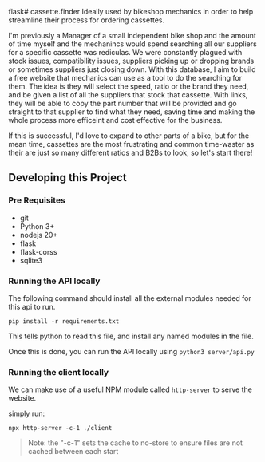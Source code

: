 flask# cassette.finder
Ideally used by bikeshop mechanics in order to help streamline their process for ordering cassettes.

I'm previously a Manager of a small independent bike shop and the amount of time myself and the mechanincs would spend searching all our suppliers for a specific cassette was rediculas. We were constantly plagued with stock issues, compatibility issues, suppliers picking up or dropping brands or sometimes suppliers just closing down. With this database, I aim to build a free website that mechanics can use as a tool to do the searching for them. The idea is they will select the speed, ratio or the brand they need, and be given a list of all the suppliers that stock that cassette. With links, they will be able to copy the part number that will be provided and go straight to that supplier to find what they need, saving time and making the whole process more efficeint and cost effective for the business.

If this is successful, I'd love to expand to other parts of a bike, but for the mean time, cassettes are the most frustrating and common time-waster as their are just so many different ratios and B2Bs to look, so let's start there!

## Developing this Project

### Pre Requisites
 - git
 - Python 3+
 - nodejs 20+
 - flask
 - flask-corss
 - sqlite3

### Running the API locally

The following command should install all the external modules needed for this api to run.
```shell
pip install -r requirements.txt
```

This tells python to read this file, and install any named modules in the file.

Once this is done, you can run the API locally using `python3 server/api.py`

### Running the client locally

We can make use of a useful NPM module called `http-server` to serve the website.

simply run:
```shell
npx http-server -c-1 ./client
```
> Note: the "-c-1" sets the cache to no-store to ensure files are not cached between each start
